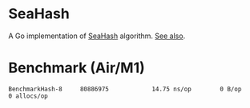 # SeaHash

A Go implementation of [SeaHash][1] algorithm. [See also][2].

# Benchmark (Air/M1)

	BenchmarkHash-8   	80886975	        14.75 ns/op	       0 B/op	       0 allocs/op

[1]: https://github.com/ticki/tfs/tree/master/seahash
[2]: https://ticki.github.io/blog/seahash-explained/

